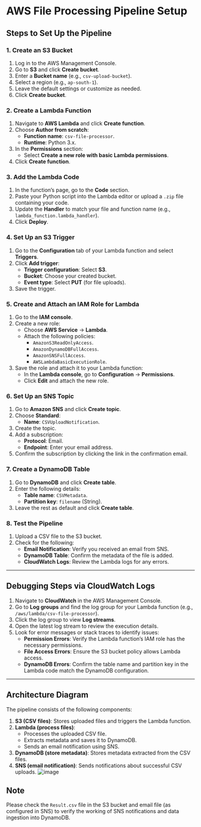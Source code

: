# AWS File Processing Pipeline Setup

## Steps to Set Up the Pipeline

### 1. Create an S3 Bucket
1. Log in to the AWS Management Console.
2. Go to **S3** and click **Create bucket**.
3. Enter a **Bucket name** (e.g., `csv-upload-bucket`).
4. Select a region (e.g., `ap-south-1`).
5. Leave the default settings or customize as needed.
6. Click **Create bucket**.

### 2. Create a Lambda Function
1. Navigate to **AWS Lambda** and click **Create function**.
2. Choose **Author from scratch**:
   - **Function name**: `csv-file-processor`.
   - **Runtime**: Python 3.x.
3. In the **Permissions** section:
   - Select **Create a new role with basic Lambda permissions**.
4. Click **Create function**.

### 3. Add the Lambda Code
1. In the function’s page, go to the **Code** section.
2. Paste your Python script into the Lambda editor or upload a `.zip` file containing your code.
3. Update the **Handler** to match your file and function name (e.g., `lambda_function.lambda_handler`).
4. Click **Deploy**.

### 4. Set Up an S3 Trigger
1. Go to the **Configuration** tab of your Lambda function and select **Triggers**.
2. Click **Add trigger**:
   - **Trigger configuration**: Select **S3**.
   - **Bucket**: Choose your created bucket.
   - **Event type**: Select **PUT** (for file uploads).
3. Save the trigger.

### 5. Create and Attach an IAM Role for Lambda
1. Go to the **IAM console**.
2. Create a new role:
   - Choose **AWS Service** → **Lambda**.
   - Attach the following policies:
     - `AmazonS3ReadOnlyAccess`.
     - `AmazonDynamoDBFullAccess`.
     - `AmazonSNSFullAccess`.
     - `AWSLambdaBasicExecutionRole`.
3. Save the role and attach it to your Lambda function:
   - In the **Lambda console**, go to **Configuration** → **Permissions**.
   - Click **Edit** and attach the new role.

### 6. Set Up an SNS Topic
1. Go to **Amazon SNS** and click **Create topic**.
2. Choose **Standard**:
   - **Name**: `CSVUploadNotification`.
3. Create the topic.
4. Add a subscription:
   - **Protocol**: Email.
   - **Endpoint**: Enter your email address.
5. Confirm the subscription by clicking the link in the confirmation email.

### 7. Create a DynamoDB Table
1. Go to **DynamoDB** and click **Create table**.
2. Enter the following details:
   - **Table name**: `CSVMetadata`.
   - **Partition key**: `filename` (String).
3. Leave the rest as default and click **Create table**.

### 8. Test the Pipeline
1. Upload a CSV file to the S3 bucket.
2. Check for the following:
   - **Email Notification**: Verify you received an email from SNS.
   - **DynamoDB Table**: Confirm the metadata of the file is added.
   - **CloudWatch Logs**: Review the Lambda logs for any errors.

---

## Debugging Steps via CloudWatch Logs
1. Navigate to **CloudWatch** in the AWS Management Console.
2. Go to **Log groups** and find the log group for your Lambda function (e.g., `/aws/lambda/csv-file-processor`).
3. Click the log group to view **Log streams**.
4. Open the latest log stream to review the execution details.
5. Look for error messages or stack traces to identify issues:
   - **Permission Errors**: Verify the Lambda function’s IAM role has the necessary permissions.
   - **File Access Errors**: Ensure the S3 bucket policy allows Lambda access.
   - **DynamoDB Errors**: Confirm the table name and partition key in the Lambda code match the DynamoDB configuration.

---

## Architecture Diagram

The pipeline consists of the following components:

1. **S3 (CSV files)**: Stores uploaded files and triggers the Lambda function.
2. **Lambda (process files)**:
   - Processes the uploaded CSV file.
   - Extracts metadata and saves it to DynamoDB.
   - Sends an email notification using SNS.
3. **DynamoDB (store metadata)**: Stores metadata extracted from the CSV files.
4. **SNS (email notification)**: Sends notifications about successful CSV uploads.
![image](https://github.com/user-attachments/assets/19a5812b-68d3-4d1e-a24f-1e59e56aff0b)




## Note
Please check the `Result.csv` file in the S3 bucket and  email file  (as configured in SNS) to verify the working of SNS notifications and data ingestion into DynamoDB.
